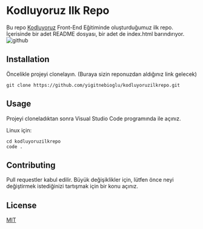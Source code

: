 # Kodluyoruz Ilk Repo
Bu repo [Kodluyoruz](https://www.kodluyoruz.org) Front-End Eğitiminde oluşturduğumuz ilk repo. İçerisinde bir adet README dosyası, bir adet de index.html barındırıyor.
![github](https://github.com/yigitnebioglu/kodluyoruzilkrepo/tree/main/figures/github.png)
## Installation
Öncelikle projeyi clonelayın. (Buraya sizin reponuzdan aldığınız link gelecek)

`git clone https://github.com/yigitnebioglu/kodluyoruzilkrepo.git`

## Usage

Projeyi cloneladıktan sonra Visual Studio Code programında ile açınız.

Linux için:

```linux
cd kodluyoruzilkrepo
code .
```

## Contributing

Pull requestler kabul edilir. Büyük değişiklikler için, lütfen önce neyi değiştirmek istediğinizi tartışmak için bir konu açınız.

## License
[MIT](https://choosealicense.com/licenses/mit/)


